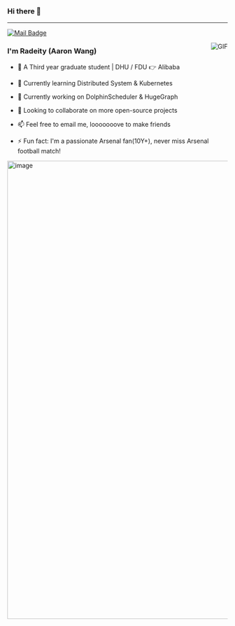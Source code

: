 ### Hi there 👋
---
[![Mail Badge](https://img.shields.io/badge/E--mail-wangweirao16%40gmail.com-purple.svg)](mailto:wangweirao16@gmail.com)

<img align="right" alt="GIF" src="https://github-readme-stats.vercel.app/api?username=Radeity&theme=omni&count_private=true&card_width=250" />

### I'm Radeity (Aaron Wang)

- 🏫 A Third year graduate student | DHU / FDU 👉 Alibaba
- 🤨 Currently learning Distributed System & Kubernetes
- 🔭 Currently working on DolphinScheduler & HugeGraph
- 🌱 Looking to collaborate on more open-source projects
- 📫 Feel free to email me, looooooove to make friends
  
- ⚡ Fun fact: I'm a passionate Arsenal fan(10Y+), never miss Arsenal football match!

<img width="1047" alt="image" src="https://user-images.githubusercontent.com/45198818/226109815-91016d0e-e919-44dc-8371-8990ac4269e6.png">



